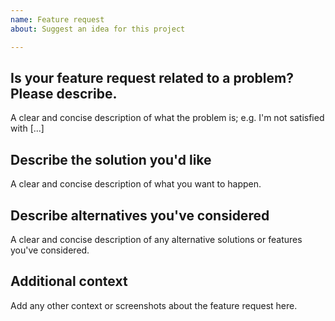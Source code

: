 ```yaml
---
name: Feature request
about: Suggest an idea for this project

---
```


## Is your feature request related to a problem? Please describe.

A clear and concise description of what the problem is; e.g. I'm not satisfied with [...]

## Describe the solution you'd like

A clear and concise description of what you want to happen.

## Describe alternatives you've considered

A clear and concise description of any alternative solutions or features you've considered.

## Additional context

Add any other context or screenshots about the feature request here.
